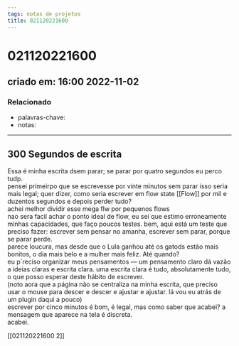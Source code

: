 ```yaml
---
tags: notas de projetos
title: 021120221600
---
```


# 021120221600

## criado em: 16:00 2022-11-02

### Relacionado

- palavras-chave: 
- notas: 
---

## 300 Segundos de escrita

Essa é minha escrita dsem parar; se parar por quatro segundos eu perco tudp.  
pensei primeirpo que se escrevesse por vinte minutos sem parar isso seria mais legal; quer dizer, como seria escrever em flow state [[Flow]] por mil e duzentos segundos e depois perder tudo?  
achei melhor dividir esse mega flw por pequenos flows  
nao sera facil achar o ponto ideal de flow, eu sei que estimo erroneamente minhas capacidades, que faço poucos testes. bem, aqui está um teste que preciso fazer: escrever sem pensar no amanha, escrever sem parar, porque se parar perde.  
parece loucura, mas desde que o Lula ganhou até os gatods estão mais bonitos, o dia mais belo e a mulher mais feliz. Até quando?  
eu p´reciso organizar meus pensamentos — um pensamento claro dá vazão a ideias claras e escrita clara. uma escrita clara é tudo, absolutamente tudo, o que posso esperar deste hábito de escrever.  
(noto aora que a página não se centraliza na minha escrita, que preciso usar o mouse para descer e descer e ajustar e ajustar. lá vou eu atrás de um plugin daqui a pouco)  
escrever por cinco minutos é bom, é legal, mas como saber que acabei? a mensagem que aparece na tela é discreta.  
acabei.

[[021120221600 2]]
